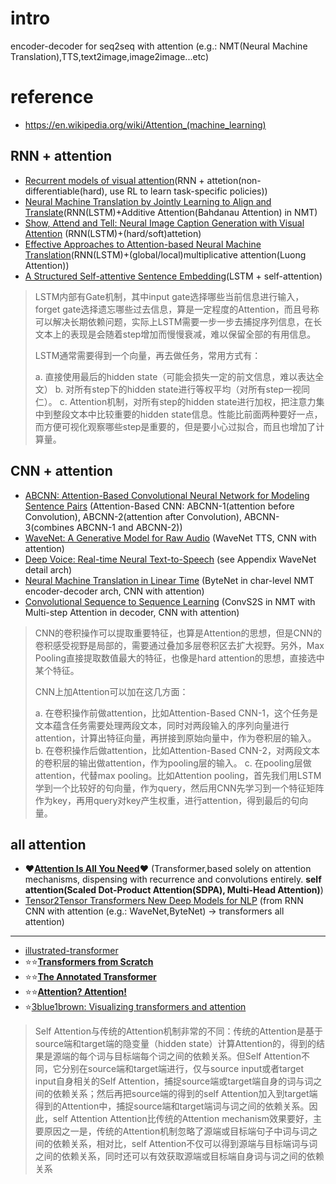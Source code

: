 # intro
encoder-decoder for seq2seq with attention (e.g.: NMT(Neural Machine Translation),TTS,text2image,image2image...etc)

# reference
- https://en.wikipedia.org/wiki/Attention_(machine_learning)

## RNN + attention
- [Recurrent models of visual attention](https://arxiv.org/abs/1406.6247)(RNN + attetion(non-differentiable(hard), use RL to learn task-specific policies))
- [Neural Machine Translation by Jointly Learning to Align and Translate](https://arxiv.org/abs/1409.0473v7)(RNN(LSTM)+Additive Attention(Bahdanau Attention) in NMT)
- [Show, Attend and Tell: Neural Image Caption Generation with Visual Attention](https://arxiv.org/abs/1502.03044) (RNN(LSTM)+(hard/soft)attetion)
- [Effective Approaches to Attention-based Neural Machine Translation](https://arxiv.org/abs/1508.04025)(RNN(LSTM)+(global/local)multiplicative attention(Luong Attention))
- [A Structured Self-attentive Sentence Embedding](https://arxiv.org/abs/1703.03130)(LSTM + self-attention)

>LSTM内部有Gate机制，其中input gate选择哪些当前信息进行输入，forget gate选择遗忘哪些过去信息，算是一定程度的Attention，而且号称可以解决长期依赖问题，实际上LSTM需要一步一步去捕捉序列信息，在长文本上的表现是会随着step增加而慢慢衰减，难以保留全部的有用信息。
>
>LSTM通常需要得到一个向量，再去做任务，常用方式有：
>
>a. 直接使用最后的hidden state（可能会损失一定的前文信息，难以表达全文）
>b. 对所有step下的hidden state进行等权平均（对所有step一视同仁）。
>c. Attention机制，对所有step的hidden state进行加权，把注意力集中到整段文本中比较重要的hidden state信息。性能比前面两种要好一点，而方便可视化观察哪些step是重要的，但是要小心过拟合，而且也增加了计算量。


## CNN + attention
- [ABCNN: Attention-Based Convolutional Neural Network for Modeling Sentence Pairs](https://arxiv.org/abs/1512.05193) (Attention-Based CNN: ABCNN-1(attention before Convolution), ABCNN-2(attention after Convolution), ABCNN-3(combines ABCNN-1 and ABCNN-2))
- [WaveNet: A Generative Model for Raw Audio](https://arxiv.org/abs/1609.03499) (WaveNet TTS, CNN with attention)
- [Deep Voice: Real-time Neural Text-to-Speech](https://arxiv.org/abs/1702.07825) (see Appendix WaveNet detail arch)
- [Neural Machine Translation in Linear Time](https://arxiv.org/abs/1610.10099) (ByteNet in char-level NMT encoder-decoder arch, CNN with attention)
- [Convolutional Sequence to Sequence Learning](https://arxiv.org/abs/1705.03122) (ConvS2S in NMT with Multi-step Attention in decoder, CNN with attention)

>CNN的卷积操作可以提取重要特征，也算是Attention的思想，但是CNN的卷积感受视野是局部的，需要通过叠加多层卷积区去扩大视野。另外，Max Pooling直接提取数值最大的特征，也像是hard attention的思想，直接选中某个特征。
>
>CNN上加Attention可以加在这几方面：
>
>a. 在卷积操作前做attention，比如Attention-Based CNN-1，这个任务是文本蕴含任务需要处理两段文本，同时对两段输入的序列向量进行attention，计算出特征向量，再拼接到原始向量中，作为卷积层的输入。
>b. 在卷积操作后做attention，比如Attention-Based CNN-2，对两段文本的卷积层的输出做attention，作为pooling层的输入。
>c. 在pooling层做attention，代替max pooling。比如Attention pooling，首先我们用LSTM学到一个比较好的句向量，作为query，然后用CNN先学习到一个特征矩阵作为key，再用query对key产生权重，进行attention，得到最后的句向量。


## all attention
- ❤[**Attention Is All You Need**](https://arxiv.org/abs/1706.03762)❤ (Transformer,based solely on attention mechanisms, dispensing with recurrence and convolutions entirely. **self attention(Scaled Dot-Product Attention(SDPA), Multi-Head Attention)**)
- [Tensor2Tensor Transformers New Deep Models for NLP](https://nlp.stanford.edu/seminar/details/lkaiser.pdf) (from RNN CNN with attention (e.g.: WaveNet,ByteNet) -> transformers all attention)


------
- [illustrated-transformer](https://jalammar.github.io/illustrated-transformer/)
- ⭐⭐[**Transformers from Scratch**](https://e2eml.school/transformers.html) 
- ⭐⭐[**The Annotated Transformer**](https://nlp.seas.harvard.edu/2018/04/03/attention.html)
- ⭐⭐️[**Attention? Attention!**](https://lilianweng.github.io/posts/2018-06-24-attention/)
- ⭐[3blue1brown: Visualizing transformers and attention](https://www.youtube.com/watch?v=KJtZARuO3JY&t=2124s)

>Self Attention与传统的Attention机制非常的不同：传统的Attention是基于source端和target端的隐变量（hidden state）计算Attention的，得到的结果是源端的每个词与目标端每个词之间的依赖关系。但Self Attention不同，它分别在source端和target端进行，仅与source input或者target input自身相关的Self Attention，捕捉source端或target端自身的词与词之间的依赖关系；然后再把source端的得到的self Attention加入到target端得到的Attention中，捕捉source端和target端词与词之间的依赖关系。因此，self Attention Attention比传统的Attention mechanism效果要好，主要原因之一是，传统的Attention机制忽略了源端或目标端句子中词与词之间的依赖关系，相对比，self Attention不仅可以得到源端与目标端词与词之间的依赖关系，同时还可以有效获取源端或目标端自身词与词之间的依赖关系